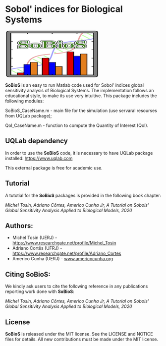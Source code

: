 # Sobol' indices for Biological Systems

![SoBioS Logo](logo/SoBioS_logo.png)

**SoBioS** is an easy to run Matlab code used for Sobol' indices global sensitivity analysis of Biological Systems. The implementation follows an educational style, to make its use very intuitive. This package includes the following modules:

SoBioS_CaseName.m - main file for the simulation (use servaral resourses from UQLab package);

QoI_CaseName.m    - function to compute the Quantity of Interest (QoI).

## UQLab dependency

In order to use the **SoBioS** code, it is necessary to have UQLab package installed:
https://www.uqlab.com

This external package is free for academic use.

## Tutorial

A tutotial for the **SoBioS** packages is provided in the following book chapter:

*Michel Tosin, Adriano Côrtes, Americo Cunha Jr, A Tutorial on Sobols' Global Sensitivity Analysis Applied to Biological Models, 2020*

## Authors:
- Michel Tosin (UERJ) - https://www.researchgate.net/profile/Michel_Tosin
- Adriano Cortês (UFRJ) - https://www.researchgate.net/profile/Adriano_Cortes
- Americo Cunha (UERJ) - www.americocunha.org

## Citing SoBioS:

We kindly ask users to cite the following reference in any publications reporting work done with **SoBioS**:

*Michel Tosin, Adriano Côrtes, Americo Cunha Jr, A Tutorial on Sobols' Global Sensitivity Analysis Applied to Biological Models, 2020*

## License

**SoBioS** is released under the MIT license. See the LICENSE and NOTICE files for details. All new contributions must be made under the MIT license.
